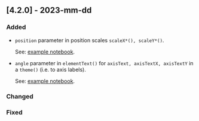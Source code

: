## [4.2.0] - 2023-mm-dd

### Added

- `position` parameter in position scales `scaleX*(), scaleY*()`.

  See: [example notebook](https://nbviewer.jupyter.org/github/JetBrains/lets-plot-kotlin/blob/master/docs/examples/jupyter-notebooks/f-4.2.1/axis_position.ipynb).

- `angle` parameter in `elementText()` for `axisText, axisTextX, axisTextY` in a `theme()` (i.e. to axis labels).

  See: [example notebook](https://nbviewer.jupyter.org/github/JetBrains/lets-plot-kotlin/blob/master/docs/examples/jupyter-notebooks/f-4.2.1/axis_text_angle.ipynb).



### Changed


### Fixed

